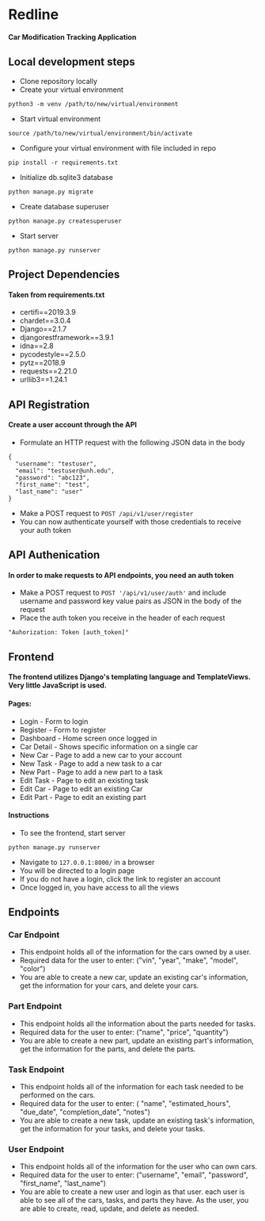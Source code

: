 # Redline
#### Car Modification Tracking Application

## Local development steps

* Clone repository locally
* Create your virtual environment
```
python3 -m venv /path/to/new/virtual/environment
```
* Start virtual environment
```
source /path/to/new/virtual/environment/bin/activate
```
* Configure your virtual environment with file included in repo
```
pip install -r requirements.txt
```
* Initialize db.sqlite3 database
```
python manage.py migrate
```
* Create database superuser
```
python manage.py createsuperuser
```

* Start server
```
python manage.py runserver
```

## Project Dependencies
#### Taken from requirements.txt

* certifi==2019.3.9
* chardet==3.0.4
* Django==2.1.7
* djangorestframework==3.9.1
* idna==2.8
* pycodestyle==2.5.0
* pytz==2018.9
* requests==2.21.0
* urllib3==1.24.1

## API Registration
#### Create a user account through the API

* Formulate an HTTP request with the following JSON data in the body
```
{
  "username": "testuser",
  "email": "testuser@unh.edu",
  "password": "abc123",
  "first_name": "test",
  "last_name": "user"
}
```
* Make a POST request to `POST /api/v1/user/register`
* You can now authenticate yourself with those credentials to receive your auth token

## API Authenication
#### In order to make requests to API endpoints, you need an auth token

* Make a POST request to `POST '/api/v1/user/auth'` and include username and password key value pairs as JSON in the body of the request
* Place the auth token you receive in the header of each request
```
"Auhorization: Token [auth_token]"
```

## Frontend
#### The frontend utilizes Django's templating language and TemplateViews. Very little JavaScript is used.
#### Pages:
* Login - Form to login
* Register - Form to register
* Dashboard - Home screen once logged in
* Car Detail - Shows specific information on a single car
* New Car - Page to add a new car to your account
* New Task - Page to add a new task to a car
* New Part - Page to add a new part to a task
* Edit Task - Page to edit an existing task
* Edit Car - Page to edit an existing Car
* Edit Part - Page to edit an existing part

#### Instructions
* To see the frontend, start server
```
python manage.py runserver
```
* Navigate to `127.0.0.1:8000/` in a browser
* You will be directed to a login page
* If you do not have a login, click the link to register an account
* Once logged in, you have access to all the views

## Endpoints
### Car Endpoint
* This endpoint holds all of the information for the cars owned by a user.
* Required data for the user to enter: ("vin", "year", "make", "model", "color")
* You are able to create a new car, update an existing car's information, get the information for your cars, and delete your cars.
### Part Endpoint
* This endpoint holds all the information about the parts needed for tasks.
* Required data for the user to enter: ("name", "price", "quantity")
* You are able to create a new part, update an existing part's information, get the information for the parts, and delete the parts.
### Task Endpoint
* This endpoint holds all of the information for each task needed to be performed on the cars.
* Required data for the user to enter: ( "name", "estimated_hours", "due_date", "completion_date", "notes")
* You are able to create a new task, update an existing task's information, get the information for your tasks, and delete your tasks.
### User Endpoint
* This endpoint holds all of the information for the user who can own cars.
* Required data for the user to enter: ("username", "email", "password", "first_name", "last_name")
* You are able to create a new user and login as that user. each user is able to see all of the cars, tasks, and parts they have. As the user, you are able to create, read, update, and delete as needed.
